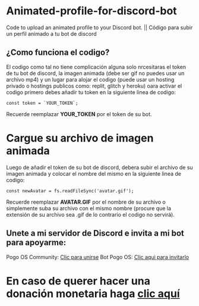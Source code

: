 # Animated-profile-for-discord-bot
Code to upload an animated profile to your Discord bot. || Código para subir un perfil animado a tu bot de discord

## ¿Como funciona el codigo?
El codigo como tal no tiene complicación alguna solo nrcesitaras el token de tu bot de discord, la imagen animada (debe ser gif no puedes usar un archivo mp4) y un lugar para alojar el codigo (puede usar un hosting privado o hostings publicos como: replit, glitch y heroku) oara activar el codigo primero debes añadir tu token en la siguiente linea de codigo:

```const token = `YOUR_TOKEN`;```

Recuerde reemplazar **YOUR_TOKEN** por el token de su bot.

# Cargue su archivo de imagen animada
Luego de añadir el token de su bot de discord, debera subir el archivo de su imagen animada y colocar el nombre del mismo en la siguiente linea de codigo:

```const newAvatar = fs.readFileSync('avatar.gif');```

Recuerde reemplazar **AVATAR.GIF** por el nombre de su archivo o simplemente suba su archivo con el mismo nombre (procure que la extensión de su archivo sea .gif de lo contrario el codigo no servirá).

## Unete a mi servidor de Discord e invita a mi bot para apoyarme:

Pogo OS Community: [Clic para unirse](https://discord.gg/SqS7zQgAdP)
Bot Pogo OS: [Clic aqui para invitarlo](https://discord.com/api/oauth2/authorize?client_id=814494780251045928&permissions=8&scope=bot+applications.commands)

# En caso de querer hacer una donación monetaria haga [clic aquí](https://paypal.me/dioverdm)
